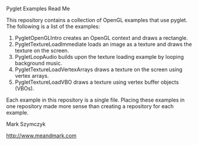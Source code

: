 Pyglet Examples Read Me

This repository contains a collection of OpenGL examples that use pyglet. The following is a list of the examples:

1. PygletOpenGLIntro creates an OpenGL context and draws a rectangle.
2. PygletTextureLoadImmediate loads an image as a texture and draws the texture on the screen.
3. PygletLoopAudio builds upon the texture loading example by looping background music.
4. PygletTextureLoadVertexArrays draws a texture on the screen using vertex arrays.
5. PygletTextureLoadVBO draws a texture using vertex buffer objects (VBOs).

Each example in this repository is a single file. Placing these examples in one repository made more sense than creating a repository for each example.

Mark Szymczyk

http://www.meandmark.com